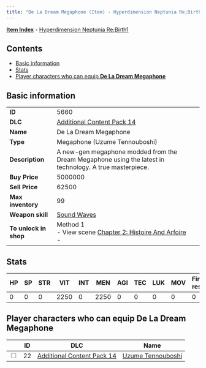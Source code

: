 ```yaml
---
title: "De La Dream Megaphone (Item) - Hyperdimension Neptunia Re;Birth1"
---
```


[**Item Index**](/neptunia/rb1/item/index.html) - [Hyperdimension Neptunia Re;Birth1](/neptunia/rb1)

## Contents

- [Basic information](#basic-information)
- [Stats](#stats)
- [Player characters who can equip **De La Dream Megaphone**](#player-characters-who-can-equip-de-la-dream-megaphone)

## Basic information

|   |   |
| -- | -- |
| **ID** | 5660 |
| **DLC** | [Additional Content Pack 14](/neptunia/rb1/dlc/23-pack14.html) |
| **Name** | De La Dream Megaphone |
| **Type** | Megaphone (Uzume Tennouboshi) |
| **Description** | A new-gen megaphone modded from the Dream Megaphone using the latest in technology. A true masterpiece. |
| **Buy Price** | 5000000 |
| **Sell Price** | 62500 |
| **Max inventory** | 99 |
| **Weapon skill** | [Sound Waves](/neptunia/rb1/skill/23-3701-sound-waves.html) |
| **To unlock in shop** | Method 1<br />- View scene [Chapter 2: Histoire And Arfoire](/neptunia/rb1/scene/1-201-chapter-2-histoire-and-arfoire.html)<br />-  |

## Stats

| HP | SP | STR | VIT | INT | MEN | AGI | TEC | LUK | MOV | Fire res. | Ice res. | Wind res. | Lightning res. |
| -- | -- | --- | --- | --- | --- | --- | --- | --- | --- | --------- | -------- | --------- | -------------- |
| 0 | 0 | 0 | 2250 | 0 | 2250 | 0 | 0 | 0 | 0 | 0 | 0 | 0 | 0 |

## Player characters who can equip **De La Dream Megaphone**

|    | ID | DLC | Name |
| -- | -- | --- | ---- |
| <input type="checkbox" id="rb1-player-23-22" class="trackbox" /> | 22 | [Additional Content Pack 14](/neptunia/rb1/dlc/23-pack14.html) | [Uzume Tennouboshi](/neptunia/rb1/player/23-22-uzume-tennouboshi.html) |